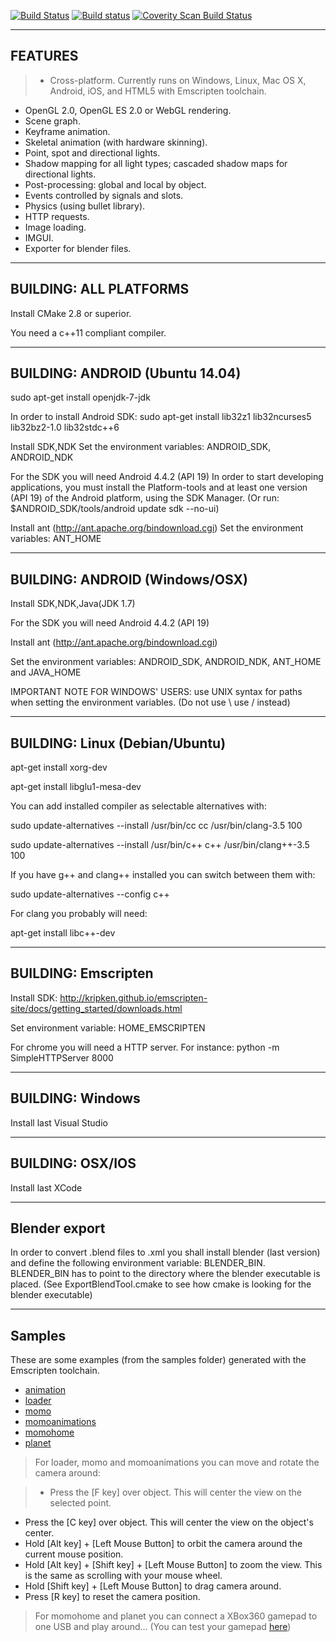 [![Build Status](https://travis-ci.org/woodjazz/nsg-library.svg?branch=master)](https://travis-ci.org/woodjazz/nsg-library)
[![Build status](https://ci.appveyor.com/api/projects/status/low8yga069l94b43?svg=true)](https://ci.appveyor.com/project/woodjazz/nsg-library)
<a href="https://scan.coverity.com/projects/woodjazz-nsg-library">
  <img alt="Coverity Scan Build Status"
       src="https://scan.coverity.com/projects/6406/badge.svg"/>
</a>

---------------------------
FEATURES
---------------------------
>- Cross-platform. Currently runs on Windows, Linux, Mac OS X, Android, iOS, and HTML5 with Emscripten toolchain.
- OpenGL 2.0, OpenGL ES 2.0 or WebGL rendering.
- Scene graph.
- Keyframe animation.
- Skeletal animation (with hardware skinning).
- Point, spot and directional lights.
- Shadow mapping for all light types; cascaded shadow maps for directional lights.
- Post-processing: global and local by object.
- Events controlled by signals and slots.
- Physics (using bullet library).
- HTTP requests.
- Image loading.
- IMGUI.
- Exporter for blender files.

---------------------------
BUILDING: ALL PLATFORMS
---------------------------
Install CMake 2.8 or superior.

You need a c++11 compliant compiler.

--------------------------------
BUILDING: ANDROID (Ubuntu 14.04)
--------------------------------

sudo apt-get install openjdk-7-jdk

In order to install Android SDK:
sudo apt-get install lib32z1 lib32ncurses5 lib32bz2-1.0 lib32stdc++6

Install SDK,NDK
Set the environment variables: ANDROID_SDK, ANDROID_NDK

For the SDK you will need Android 4.4.2 (API 19)
In order to start developing applications, you must install the Platform-tools
and at least one version (API 19) of the Android platform, using the SDK Manager.
(Or run: $ANDROID_SDK/tools/android update sdk --no-ui)

Install ant (http://ant.apache.org/bindownload.cgi)
Set the environment variables: ANT_HOME

--------------------------------
BUILDING: ANDROID (Windows/OSX)
--------------------------------

Install SDK,NDK,Java(JDK 1.7)

For the SDK you will need Android 4.4.2 (API 19)

Install ant (http://ant.apache.org/bindownload.cgi)

Set the environment variables: ANDROID_SDK, ANDROID_NDK, ANT_HOME and JAVA_HOME 

IMPORTANT NOTE FOR WINDOWS' USERS: use UNIX syntax for paths when setting the environment variables. (Do not use \ use / instead)

-------------------------
BUILDING: Linux (Debian/Ubuntu)
-------------------------
apt-get install xorg-dev

apt-get install libglu1-mesa-dev

You can add installed compiler as selectable alternatives with:

sudo update-alternatives --install /usr/bin/cc cc /usr/bin/clang-3.5 100

sudo update-alternatives --install /usr/bin/c++ c++ /usr/bin/clang++-3.5 100

If you have g++ and clang++ installed you can switch between them with:

sudo update-alternatives --config c++

For clang you probably will need:

apt-get install libc++-dev

-------------------------
BUILDING: Emscripten
-------------------------
Install SDK: http://kripken.github.io/emscripten-site/docs/getting_started/downloads.html

Set environment variable: HOME_EMSCRIPTEN

For chrome you will need a HTTP server. For instance: python -m SimpleHTTPServer 8000

-------------------------
BUILDING: Windows
-------------------------
Install last Visual Studio

-------------------------
BUILDING: OSX/IOS
-------------------------
Install last XCode

-------------------------
Blender export
-------------------------
In order to convert .blend files to .xml you shall install blender (last version)
and define the following environment variable: BLENDER_BIN. 
BLENDER_BIN has to point to the directory where the blender executable is placed.
(See ExportBlendTool.cmake to see how cmake is looking for the blender executable)

-------------------------
Samples
-------------------------
These are some examples (from the samples folder) generated with the Emscripten toolchain.

- [animation](http://woodjazz.github.io/samples/animation/animation.html)
- [loader](http://woodjazz.github.io/samples/loader/loader.html)
- [momo](http://woodjazz.github.io/samples/momo/momo.html)
- [momoanimations](http://woodjazz.github.io/samples/momoanimations/momoanimations.html)
- [momohome](http://woodjazz.github.io/samples/momohome/momohome.html)
- [planet](http://woodjazz.github.io/samples/planet/planet.html)

>For loader, momo and momoanimations you can move and rotate the camera around:

>- Press the [F key] over object. This will center the view on the selected point.
- Press the [C key] over object. This will center the view on the object's center.
- Hold [Alt key] + [Left Mouse Button] to orbit the camera around the current mouse position.
- Hold [Alt key] + [Shift key] + [Left Mouse Button] to zoom the view. This is the same as scrolling with your mouse wheel.
- Hold [Shift key] + [Left Mouse Button] to drag camera around.
- Press [R key] to reset the camera position.

>For momohome and planet you can connect a XBox360 gamepad to one USB and play around... (You can test your gamepad [here](http://html5gamepad.com/))
